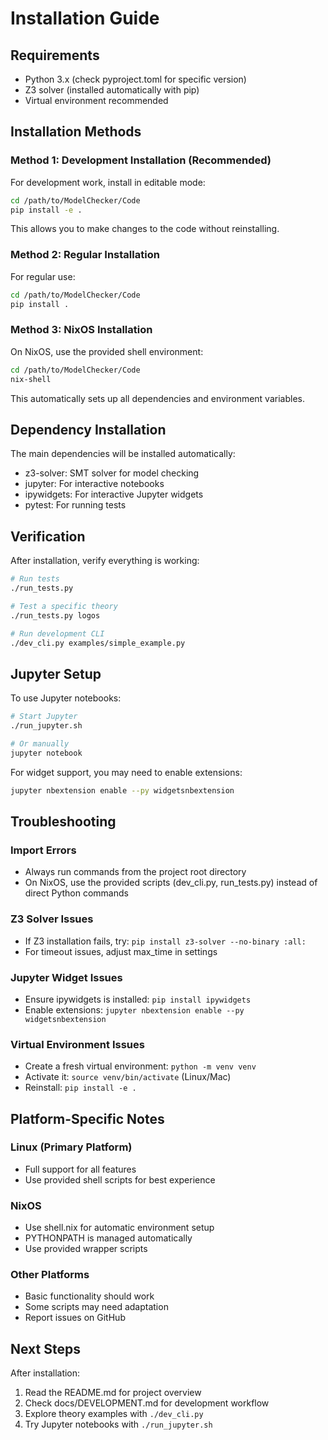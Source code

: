 # Installation Guide

## Requirements

- Python 3.x (check pyproject.toml for specific version)
- Z3 solver (installed automatically with pip)
- Virtual environment recommended

## Installation Methods

### Method 1: Development Installation (Recommended)

For development work, install in editable mode:

```bash
cd /path/to/ModelChecker/Code
pip install -e .
```

This allows you to make changes to the code without reinstalling.

### Method 2: Regular Installation

For regular use:

```bash
cd /path/to/ModelChecker/Code
pip install .
```

### Method 3: NixOS Installation

On NixOS, use the provided shell environment:

```bash
cd /path/to/ModelChecker/Code
nix-shell
```

This automatically sets up all dependencies and environment variables.

## Dependency Installation

The main dependencies will be installed automatically:
- z3-solver: SMT solver for model checking
- jupyter: For interactive notebooks
- ipywidgets: For interactive Jupyter widgets
- pytest: For running tests

## Verification

After installation, verify everything is working:

```bash
# Run tests
./run_tests.py

# Test a specific theory
./run_tests.py logos

# Run development CLI
./dev_cli.py examples/simple_example.py
```

## Jupyter Setup

To use Jupyter notebooks:

```bash
# Start Jupyter
./run_jupyter.sh

# Or manually
jupyter notebook
```

For widget support, you may need to enable extensions:
```bash
jupyter nbextension enable --py widgetsnbextension
```

## Troubleshooting

### Import Errors
- Always run commands from the project root directory
- On NixOS, use the provided scripts (dev_cli.py, run_tests.py) instead of direct Python commands

### Z3 Solver Issues
- If Z3 installation fails, try: `pip install z3-solver --no-binary :all:`
- For timeout issues, adjust max_time in settings

### Jupyter Widget Issues
- Ensure ipywidgets is installed: `pip install ipywidgets`
- Enable extensions: `jupyter nbextension enable --py widgetsnbextension`

### Virtual Environment Issues
- Create a fresh virtual environment: `python -m venv venv`
- Activate it: `source venv/bin/activate` (Linux/Mac)
- Reinstall: `pip install -e .`

## Platform-Specific Notes

### Linux (Primary Platform)
- Full support for all features
- Use provided shell scripts for best experience

### NixOS
- Use shell.nix for automatic environment setup
- PYTHONPATH is managed automatically
- Use provided wrapper scripts

### Other Platforms
- Basic functionality should work
- Some scripts may need adaptation
- Report issues on GitHub

## Next Steps

After installation:
1. Read the README.md for project overview
2. Check docs/DEVELOPMENT.md for development workflow
3. Explore theory examples with `./dev_cli.py`
4. Try Jupyter notebooks with `./run_jupyter.sh`